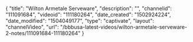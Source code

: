 {
    "title": "Wilton Armetale Serveware",
    "description": "",
    "channelid": "111091684",
    "videoid": "111180264",
    "date_created": "1502924224",
    "date_modified": "1504049177",
    "type": "captivate",
    "layout": "channelVideo",
    "url": "\/bbbusa-latest-videos\/wilton-armetale-serveware-2-notes\/111091684-111180264"
}